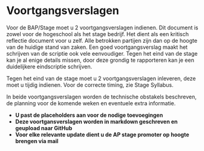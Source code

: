 # Voortgangsverslagen

Voor de BAP/Stage moet u 2 voortgangsverslagen indienen. Dit document is zowel
voor de hogeschool als het stage bedrijf. Het dient als een kritisch reflectie
document voor u zelf. Alle betrokken partijen zijn dan op de hoogte van de
huidige stand van zaken. Een goed voortgangsverslag maakt het schrijven van de
scriptie ook vele eenvoudiger. Tegen het eind van de stage kan je al enige
details missen, door deze grondig te rapporteren kan je een duidelijkere
eindscriptie schrijven.

Tegen het eind van de stage moet u 2 voortgangsverslagen inleveren, deze moet u
tijdig indienen. Voor de correcte timing, zie Stage Syllabus.

In beide voortgangsverslagen worden de technische obstakels
beschreven, de planning voor de komende weken en eventuele extra informatie.

* **U past de placeholders aan voor de nodige toevoegingen**
* **Deze voortgansverslagen worden in markdown geschreven en geupload naar GitHub**
* **Voor elke relevante update dient u de AP stage promoter op hoogte brengen via mail**

